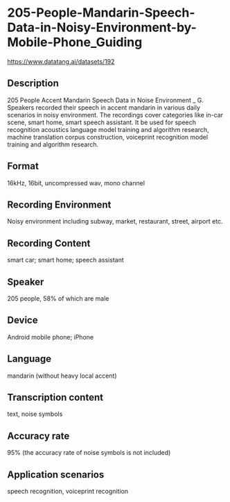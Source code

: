 # 205-People-Mandarin-Speech-Data-in-Noisy-Environment-by-Mobile-Phone_Guiding
https://www.datatang.ai/datasets/192

## Description
205 People Accent Mandarin Speech Data in Noise Environment _ G. Speakers recorded their speech in accent mandarin in various daily scenarios in noisy environment. The recordings cover categories like in-car scene, smart home, smart speech assistant. It be used for speech recognition acoustics language model training and algorithm research, machine translation corpus construction, voiceprint recognition model training and algorithm research.

## Format
16kHz, 16bit, uncompressed wav, mono channel

## Recording Environment
Noisy environment including subway, market, restaurant, street, airport etc.

## Recording Content
smart car; smart home; speech assistant

## Speaker
205 people, 58% of which are male

## Device
Android mobile phone; iPhone

## Language
mandarin (without heavy local accent)

## Transcription content
text, noise symbols

## Accuracy rate
95% (the accuracy rate of noise symbols is not included)

## Application scenarios
speech recognition, voiceprint recognition
